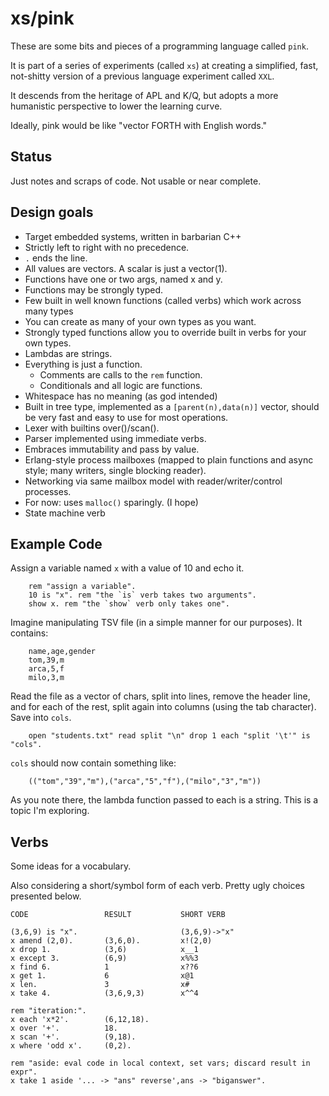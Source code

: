 xs/pink
=======

These are some bits and pieces of a programming language called `pink`.

It is part of a series of experiments (called `xs`) at creating a simplified,
fast, not-shitty version of a previous language experiment called `XXL`. 

It descends from the heritage of APL and K/Q, but adopts a more humanistic
perspective to lower the learning curve.

Ideally, pink would be like "vector FORTH with English words."

## Status

Just notes and scraps of code. Not usable or near complete.

## Design goals

* Target embedded systems, written in barbarian C++
* Strictly left to right with no precedence.
* `.` ends the line.
* All values are vectors. A scalar is just a vector(1).
* Functions have one or two args, named x and y.
* Functions may be strongly typed.
* Few built in well known functions (called verbs) which work across many types
* You can create as many of your own types as you want. 
* Strongly typed functions allow you to override built in verbs for your own types.
* Lambdas are strings.
* Everything is just a function. 
	* Comments are calls to the `rem` function. 
	* Conditionals and all logic are functions.
* Whitespace has no meaning (as god intended)
* Built in tree type, implemented as a `[parent(n),data(n)]` vector, 
	should be very fast and easy to use for most operations.
* Lexer with builtins over()/scan().
* Parser implemented using immediate verbs.
* Embraces immutability and pass by value.
* Erlang-style process mailboxes (mapped to plain functions and async style; many writers, single blocking reader).
* Networking via same mailbox model with reader/writer/control processes.
* For now: uses `malloc()` sparingly. (I hope)
* State machine verb

## Example Code

Assign a variable named `x` with a value of 10 and echo it.
```
	rem "assign a variable".
	10 is "x". rem "the `is` verb takes two arguments".
	show x. rem "the `show` verb only takes one".
```
Imagine manipulating TSV file (in a simple manner for our purposes). It contains:
```
	name,age,gender
	tom,39,m
	arca,5,f
	milo,3,m
```
Read the file as a vector of chars, split into lines, remove the header line, 
and for each of the rest, split again into columns (using the tab character). 
Save into `cols`.
```
	open "students.txt" read split "\n" drop 1 each "split '\t'" is "cols".
```
`cols` should now contain something like:
```
	(("tom","39","m"),("arca","5","f"),("milo","3","m"))
```
As you note there, the lambda function passed to each is a string. This is a topic I'm exploring.

## Verbs 

Some ideas for a vocabulary. 

Also considering a short/symbol form of each verb. Pretty ugly choices presented below.

```
CODE                 RESULT           SHORT VERB

(3,6,9) is "x".                       (3,6,9)->"x"
x amend (2,0).       (3,6,0).         x!(2,0)
x drop 1.            (3,6)            x__1
x except 3.          (6,9)            x%%3
x find 6.            1                x??6
x get 1.             6                x@1
x len.               3                x#
x take 4.            (3,6,9,3)        x^^4

rem "iteration:".
x each 'x*2'.        (6,12,18).
x over '+'.          18.
x scan '+'.          (9,18).
x where 'odd x'.     (0,2).

rem "aside: eval code in local context, set vars; discard result in expr".
x take 1 aside '... -> "ans" reverse',ans -> "biganswer".
```


